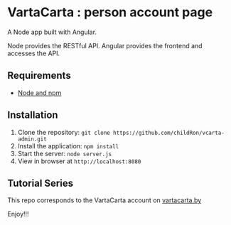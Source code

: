 # VartaCarta : person account page

A Node app built with  Angular. 

Node provides the RESTful API. Angular provides the frontend and accesses the API. 

## Requirements

- [Node and npm](http://nodejs.org)

## Installation

1. Clone the repository: `git clone https://github.com/childRon/vcarta-admin.git`
2. Install the application: `npm install`
3. Start the server: `node server.js`
4. View in browser at `http://localhost:8080`

## Tutorial Series

This repo corresponds to the VartaCarta account on [vartacarta.by](http://vartacarta.by)

Enjoy!!!
